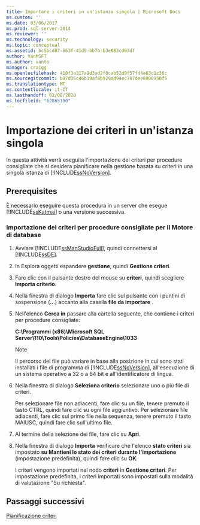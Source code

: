 ```yaml
---
title: Importare i criteri in un'istanza singola | Microsoft Docs
ms.custom: ''
ms.date: 03/06/2017
ms.prod: sql-server-2014
ms.reviewer: ''
ms.technology: security
ms.topic: conceptual
ms.assetid: bc5bcd87-663f-41d9-bb7b-b3e083cd63df
author: VanMSFT
ms.author: vanto
manager: craigg
ms.openlocfilehash: 410f3a317a9d3ad2f8cab52d9f57fd4a63c1c36c
ms.sourcegitcommit: b87d36c46b39af8b929ad94ec707dee8800950f5
ms.translationtype: MT
ms.contentlocale: it-IT
ms.lasthandoff: 02/08/2020
ms.locfileid: "62865100"
---
```

# <a name="import-the-policies-to-a-single-instance"></a>Importazione dei criteri in un'istanza singola
  In questa attività verrà eseguita l'importazione dei criteri per procedure consigliate che si desidera pianificare nella gestione basata su criteri in una singola istanza di [!INCLUDE[ssNoVersion](../includes/ssnoversion-md.md)].  
  
## <a name="prerequisites"></a>Prerequisites  
 È necessario eseguire questa procedura in un server che esegue [!INCLUDE[ssKatmai](../includes/sskatmai-md.md)] o una versione successiva.  
  
### <a name="import-the-best-practices-policies-for-the-database-engine"></a>Importazione dei criteri per procedure consigliate per il Motore di database  
  
1.  Avviare [!INCLUDE[ssManStudioFull](../includes/ssmanstudiofull-md.md)], quindi connettersi al [!INCLUDE[ssDE](../includes/ssde-md.md)].  
  
2.  In Esplora oggetti espandere **gestione**, quindi **Gestione criteri**.  
  
3.  Fare clic con il pulsante destro del mouse su **criteri**, quindi scegliere **Importa criterio**.  
  
4.  Nella finestra di dialogo **Importa** fare clic sul pulsante con i puntini di sospensione (**..**.) accanto alla casella **file da importare** .  
  
5.  Nell'elenco **Cerca in** passare alla cartella seguente, che contiene i criteri per procedure consigliate:  
  
     **C:\Programmi (x86)\Microsoft SQL Server\110\Tools\Policies\DatabaseEngine\1033**  
  
    > [!NOTE]  
    >  Il percorso del file può variare in base alla posizione in cui sono stati installati i file di programma di [!INCLUDE[ssNoVersion](../includes/ssnoversion-md.md)], all'esecuzione di un sistema operativo a 32 o a 64 bit e all'identificatore di lingua.  
  
6.  Nella finestra di dialogo **Seleziona criterio** selezionare uno o più file di criteri.  
  
     Per selezionare file non adiacenti, fare clic su un file, tenere premuto il tasto CTRL, quindi fare clic su ogni file aggiuntivo. Per selezionare file adiacenti, fare clic sul primo file nella sequenza, tenere premuto il tasto MAIUSC, quindi fare clic sull'ultimo file.  
  
7.  Al termine della selezione dei file, fare clic su **Apri**.  
  
8.  Nella finestra di dialogo **Importa** verificare che l'elenco **stato criteri** sia impostato **su Mantieni lo stato dei criteri durante l'importazione** (impostazione predefinita), quindi fare clic su **OK**.  
  
     I criteri vengono importati nel nodo **criteri** in **Gestione criteri**. Per impostazione predefinita, i criteri importati sono impostati sulla modalità di valutazione "Su richiesta".  
  
## <a name="next-steps"></a>Passaggi successivi  
 [Pianificazione criteri](../../2014/tutorials/schedule-the-policies.md)  
  
  
